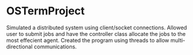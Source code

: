 # OSTermProject
Simulated a distributed system using client/socket connections. Allowed user to submit jobs and have the controller class allocate the jobs to the most effecient agent.
Created the program using threads to allow multi-directional communications.
